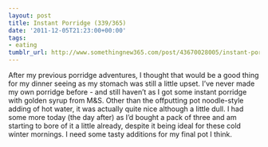 ```yaml
---
layout: post
title: Instant Porridge (339/365)
date: '2011-12-05T21:23:00+00:00'
tags:
- eating
tumblr_url: http://www.somethingnew365.com/post/43670028005/instant-porridge-339365
---
```

After my previous porridge adventures, I thought that would be a good thing for my dinner seeing as my stomach was still a little upset. I’ve never made my own porridge before - and still haven’t as I got some instant porridge with golden syrup from M&S.
Other than the offputting pot noodle-style adding of hot water, it was actually quite nice although a little dull. I had some more today (the day after) as I’d bought a pack of three and am starting to bore of it a little already, despite it being ideal for these cold winter mornings. I need some tasty additions for my final pot I think.
